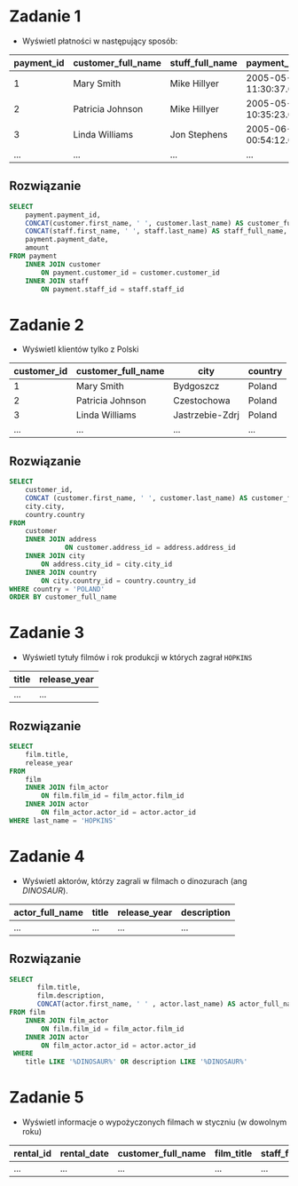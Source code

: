 # Zadanie 1

- Wyświetl płatności w następujący sposób:

| payment_id | customer_full_name | stuff_full_name | payment_date | amount |
| ---- | ---- | ---- | ---- | ---- |
| 1 | Mary Smith | Mike Hillyer | 2005-05-25 11:30:37.000 | 2.99 |
| 2 | Patricia Johnson | Mike Hillyer  | 2005-05-28 10:35:23.000 | 0.99 |
| 3 | Linda Williams | Jon Stephens | 2005-06-15 00:54:12.000 | 5.99 |
| ... | ... | ... | ... | ... |

## Rozwiązanie
```sql
SELECT
	payment.payment_id,
	CONCAT(customer.first_name, ' ', customer.last_name) AS customer_full_name,
	CONCAT(staff.first_name, ' ', staff.last_name) AS staff_full_name,
	payment.payment_date,
	amount
FROM payment
	INNER JOIN customer
		ON payment.customer_id = customer.customer_id
    INNER JOIN staff
		ON payment.staff_id = staff.staff_id
```

# Zadanie 2

- Wyświetl klientów tylko z Polski

| customer_id | customer_full_name | city | country |
| ---- | ---- | ---- | ---- |
| 1 | Mary Smith | Bydgoszcz | Poland |
| 2 | Patricia Johnson | Czestochowa | Poland |
| 3 | Linda Williams | Jastrzebie-Zdrj | Poland |
| ... | ... | ... | ... |

## Rozwiązanie
```sql
SELECT
	customer_id,
	CONCAT (customer.first_name, ' ', customer.last_name) AS customer_full_name,
	city.city,
	country.country
FROM
	customer
	INNER JOIN address
              ON customer.address_id = address.address_id
	INNER JOIN city
		ON address.city_id = city.city_id
	INNER JOIN country
		ON city.country_id = country.country_id
WHERE country = 'POLAND'
ORDER BY customer_full_name
```

# Zadanie 3
- Wyświetl tytuły filmów i rok produkcji w których zagrał `HOPKINS`

| title | release_year |
| ---- | ---- |
| ... | ... | 

## Rozwiązanie
```sql
SELECT
	film.title,
	release_year
FROM
	film
	INNER JOIN film_actor
		ON film.film_id = film_actor.film_id
	INNER JOIN actor
		ON film_actor.actor_id = actor.actor_id
WHERE last_name = 'HOPKINS'
```

# Zadanie 4
- Wyświetl aktorów, którzy zagrali w filmach o dinozurach (ang _DINOSAUR_).

| actor_full_name | title | release_year | description |
| ---- | ---- | ---- | ---- |
| ... | ... | ... | ... |


## Rozwiązanie
```sql
SELECT
       film.title,
       film.description,
       CONCAT(actor.first_name, ' ' , actor.last_name) AS actor_full_name
FROM film
	INNER JOIN film_actor
		ON film.film_id = film_actor.film_id
	INNER JOIN actor
	    ON film_actor.actor_id = actor.actor_id
 WHERE 
	title LIKE '%DINOSAUR%' OR description LIKE '%DINOSAUR%'
```


# Zadanie 5

- Wyświetl informacje o wypożyczonych filmach w styczniu (w dowolnym roku)

| rental_id | rental_date | customer_full_name | film_title | staff_full_name |
| ---- | ---- | ---- | ---- | ---- |
| ... | ... | ... | ... | ... |
